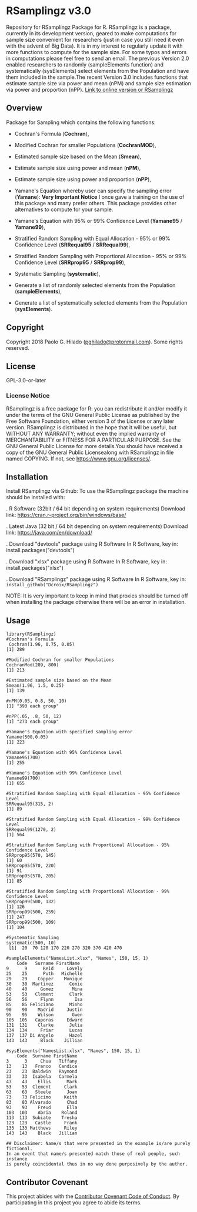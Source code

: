 # RSamplingz v3.0
Repository for RSamplingz Package for R. RSamplingz is a package, currently in its development version, geared to make computations for sample size convenient for researchers (just in case you still need it even with the advent of Big Data). It is in my interest to regularly update it with more functions to compute for the sample size. For some typos and errors in computations please feel free to send an email. The previous Version 2.0 enabled researchers to randomly (sampleElements function) and systematically (sysElements) select elements from the Population and have them included in the sample.The recent Version 3.0 includes functions that estimate sample size via power and mean (nPM) and sample size estimation via power and proportion (nPP). [Link to online version or RSamplingz](https://dcroix.shinyapps.io/rsamplingz/)

## Overview
Package for Sampling which contains the following functions: 
* Cochran's Formula (**Cochran**), 
* Modified Cochran for smaller Populations (**CochranMOD**),
* Estimated sample size based on the Mean (**Smean**),
* Estimate sample size using power and mean (**nPM**),
* Estimate sample size using power and proportion (**nPP**),
* Yamane's Equation whereby user can specify the sampling error (**Yamane**):
  **Very Important Notice** I once gave a training on the use of this package and many prefer others. This package provides
  other alternatives to compute for your sample. 
* Yamane's Equation with 95% or 99% Confidence Level (**Yamane95** / **Yamane99**), 
* Stratified Random Sampling with Equal Allocation - 95% or 99% Confidence Level (**SRRequal95** / **SRRequal99**), 
* Stratified Random Sampling with Proportional Allocation - 95% or 99% Confidence Level (**SRRprop95** / **SRRprop99**), 
* Systematic Sampling (**systematic**), 

* Generate a list of randomly selected elements from the Population (**sampleElements**),
* Generate a list of systematically selected elements from the Population (**sysElements**).


## Copyright
Copyright 2018 Paolo G. Hilado (pghilado@protonmail.com). Some rights reserved. 
## License
GPL-3.0-or-later
### License Notice
RSamplingz is a free package for R: you can redistribute it and/or modify
it under the terms of the GNU General Public License as published by the Free Software Foundation, either version 3 of the License or any later version. RSamplingz is distributed in the hope that it will be useful, but WITHOUT ANY WARRANTY; without even the implied warranty of MERCHANTABILITY or FITNESS FOR A PARTICULAR PURPOSE. See the GNU General Public License for more details.You should have received a copy of the GNU General Public Licensealong with RSamplingz in file named COPYING. If not, see <https://www.gnu.org/licenses/>.
## Installation
Install RSamplingz via Github:
To use the RSamplingz package the machine should be installed with:

.	R Software (32bit / 64 bit depending on system requirements) 
	Download link: https://cran.r-project.org/bin/windows/base/

.	Latest Java (32 bit / 64 bit depending on system requirements)
	Download link: https://java.com/en/download/

.	Download "devtools" package using R Software
In R Software, key in:  install.packages("devtools")

.	Download "xlsx" package using R Software
In R Software, key in:  install.packages("xlsx")

.	Download "RSamplingz" package using R Software
In R Software, key in:  ```install_github("Dcroix/RSamplingz")```

NOTE: It is very important to keep in mind that proxies should be turned off when installing the package otherwise there will be an error in installation. 


## Usage
```
library(RSamplingz)
#Cochran's Formula
 Cochran(1.96, 0.75, 0.05)
[1] 289

#Modified Cochran for smaller Populations
CochranMod(289, 800)
[1] 213

#Estimated sample size based on the Mean
Smean(1.96, 1.5, 0.25)
[1] 139

#nPM(0.05, 0.8, 50, 10)
[1] "393 each group"

#nPP(.05, .8, 50, 12)
[1] "273 each group"

#Yamane's Equation with specified sampling error
Yamane(500,0.05)
[1] 223

#Yamane's Equation with 95% Confidence Level
Yamane95(700)
[1] 255

#Yamane's Equation with 99% Confidence Level
Yamane99(700)
[1] 655

#Stratified Random Sampling with Equal Allocation - 95% Confidence Level
SRRequal95(315, 2)
[1] 89

#Stratified Random Sampling with Equal Allocation - 99% Confidence Level
SRRequal99(1270, 2)
[1] 564

#Stratified Random Sampling with Proportional Allocation - 95% Confidence Level
SRRprop95(570, 145)
[1] 60
SRRprop95(570, 220)
[1] 91
SRRprop95(570, 205)
[1] 85

#Stratified Random Sampling with Proportional Allocation - 99% Confidence Level
SRRprop99(500, 132)
[1] 126
SRRprop99(500, 259)
[1] 247
SRRprop99(500, 109)
[1] 104

#Systematic Sampling
systematic(500, 10)
 [1]  20  70 120 170 220 270 320 370 420 470
 
#sampleElements("NamesList.xlsx", "Names", 150, 15, 1)
    Code   Surname FirstName
9      9      Reid     Lovely
25    25      Puth   Michelle
29    29    Copper    Monique
30    30  Martinez      Conie
40    40     Gomez       Mina
53    53   Clement      Clark
56    56     Flynn        Isa
85    85 Feliciano      Minho
90    90    Madrid     Justin
95    95    Wilson       Gwen
105  105   Caporas     Edward
131  131    Clarke      Julia
134  134     Friar      Lucas
137  137 Di Angelo      Hazel
143  143     Black    Jillian

#sysElements("NamesList.xlsx", "Names", 150, 15, 1)
    Code  Surname FirstName
3      3     Chua   Tiffany
13    13   Franco   Candice
23    23  Baldwin   Raymond
33    33  Isabela   Carmela
43    43    Ellis      Mark
53    53  Clement     Clark
63    63   Steele      Joan
73    73 Felicimo     Keith
83    83 Alvarado      Chad
93    93    Freud      Ella
103  103    Abria    Roland
113  113  Subiate    Tresha
123  123   Castle     Frank
133  133 Matthews     Riley
143  143    Black   Jillian

## Disclaimer: Name/s that were presented in the example is/are purely fictional.
In an event that name/s presented match those of real people, such instance
is purely coincidental thus in no way done purposively by the author.
```

## Contributor Covenant
This project abides with the [Contributor Covenant Code of Conduct](https://www.contributor-covenant.org/version/1/4/code-of-conduct.md). By participating in this project you agree to abide its terms.
